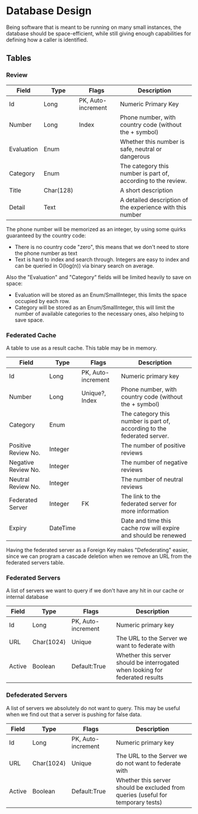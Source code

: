 Database Design
===============

Being software that is meant to be running on many small instances, the database should be space-efficient, while still giving enough capabilities for defining how a caller is identified.

Tables
------

### Review

| Field        | Type        | Flags              | Description                                                     |
| ------------ | ----------- | ------------------ | --------------------------------------------------------------- |
| Id           | Long        | PK, Auto-increment | Numeric Primary Key                                             |
| Number       | Long        | Index              | Phone number, with country code (without the + symbol)          |
| Evaluation   | Enum        |                    | Whether this number is safe, neutral or dangerous               |
| Category     | Enum        |                    | The category this number is part of, according to the review.   |
| Title        | Char(128)   |                    | A short description                                             |
| Detail       | Text        |                    | A detailed description of the experience with this number       |

The phone number will be memorized as an integer, by using some quirks guaranteed by the country code:

- There is no country code "zero", this means that we don't need to store the phone number as text
- Text is hard to index and search through. Integers are easy to index and can be queried in O(log(n)) via binary search on average.

Also the "Evaluation" and "Category" fields will be limited heavily to save on space:

- Evaluation will be stored as an Enum/SmallInteger, this limits the space occupied by each row.
- Category will be stored as an Enum/SmallInteger, this will limit the number of available categories to the necessary ones, also helping to save space.

### Federated Cache

A table to use as a result cache. This table may be in memory.

| Field                 | Type        | Flags              | Description                                                             |
| --------------------- | ----------- | ------------------ | ----------------------------------------------------------------------- |
| Id                    | Long        | PK, Auto-increment | Numeric primary key                                                     |
| Number                | Long        | Unique?, Index     | Phone number, with country code (without the + symbol)                  |
| Category              | Enum        |                    | The category this number is part of, according to the federated server. |
| Positive Review No.   | Integer     |                    | The number of positive reviews                                          |
| Negative Review No.   | Integer     |                    | The number of negative reviews                                          |
| Neutral Review No.    | Integer     |                    | The number of neutral reviews                                           |
| Federated Server      | Integer     | FK                 | The link to the federated server for more information                   |
| Expiry                | DateTime    |                    | Date and time this cache row will expire and should be renewed          |

Having the federated server as a Foreign Key makes "Defederating" easier, since we can program a cascade deletion when we remove an URL from the federated servers table.

### Federated Servers

A list of servers we want to query if we don't have any hit in our cache or internal database

| Field   | Type         | Flags              | Description                                                                            |
| ------- | ------------ | ------------------ | -------------------------------------------------------------------------------------- |
| Id      | Long         | PK, Auto-increment | Numeric primary key                                                                    |
| URL     | Char(1024)   | Unique             | The URL to the Server we want to federate with                                         |
| Active  | Boolean      | Default:True       | Whether this server should be interrogated when looking for federated results          |

### Defederated Servers

A list of servers we absolutely do not want to query. This may be useful when we find out that a server is pushing for false data.

| Field   | Type         | Flags              | Description                                                                            |
| ------- | ------------ | ------------------ | -------------------------------------------------------------------------------------- |
| Id      | Long         | PK, Auto-increment | Numeric primary key                                                                    |
| URL     | Char(1024)   | Unique             | The URL to the Server we do not want to federate with                                  |
| Active  | Boolean      | Default:True       | Whether this server should be excluded from queries (useful for temporary tests)       |
